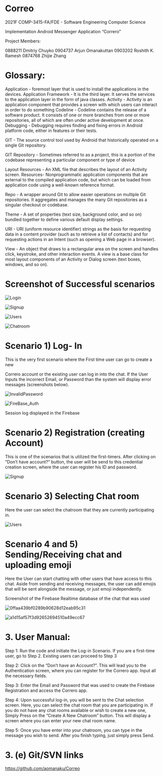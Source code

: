 # Correo


2021F COMP-3415-FA/FDE - Software Engineering Computer Science

Implementation
Android Messenger Application “Correro”


Project Members:

0888211 Dmitriy Chuyko
0904737 Arjun Omanakuttan
0903202 Roshith K. Ramesh
0874768 Zhijie Zhang


#  Glossary:

Application - foremost layer that is used to install the applications in the devices.
Application Framework - It is the third layer. It serves the services to the
application layer in the form of java classes.
Activity - Activity is an application component that provides a screen with which
users can interact in order to do something
Codeline - Codeline contains the release of a software product. It consists of one
or more branches from one or more repositories, all of which are often under active
development at once.
Debugging - Debugging requires finding and fixing errors in Android platform
code, either in features or their tests.

GIT - The source control tool used by Android that historically operated on a
single Git repository.

GIT Repository - Sometimes referred to as a project, this is a portion of the
codebase representing a particular component or type of device

Layout Resources - An XML file that describes the layout of an Activity screen.
Resources- Nonprogrammatic application components that are external to the
compiled application code, but which can be loaded from application code using a
well-known reference format.

Repo - A wrapper around Git to allow easier operations on multiple Git
repositories. It aggregates and manages the many Git repositories as a singular
checkout or codebase.

Theme - A set of properties (text size, background color, and so on) bundled
together to define various default display settings.

URI - URI (uniform resource identifier) strings as the basis for requesting data in a 
content provider (such as to retrieve a list of contacts) and for requesting actions in
an Intent (such as opening a Web page in a browser).

View - An object that draws to a rectangular area on the screen and handles click,
keystroke, and other interaction events. A view is a base class for most layout
components of an Activity or Dialog screen (text boxes, windows, and so on).



#  Screenshot of Successful scenarios

![Login](https://user-images.githubusercontent.com/71609080/145503399-33946f1a-1eea-461f-b42c-e990ff6ba139.jpg)

![Signup](https://user-images.githubusercontent.com/71609080/145503407-d64452da-db28-4c65-a486-0e937221ee7f.jpg)

![Users](https://user-images.githubusercontent.com/71609080/145503418-85a44faf-0178-4466-b592-73b48af8a951.jpg)

![Chatroom](https://user-images.githubusercontent.com/71609080/145503350-9591b838-f302-4124-a162-ee10b28ad1fe.jpg)


#  Scenario 1) Log- In


This is the very first scenario where the First time user can go to create a new

Correro account or the existing user can log in into the chat.
If the User Inputs the incorrect Email, or Password than the system will display
error messages (screenshots below).

![InvalidPassword](https://user-images.githubusercontent.com/71609080/145504938-99a3f8ba-3bc7-4083-a3e7-4b673e3d6437.jpg)

![FireBase_Auth](https://user-images.githubusercontent.com/71609080/145504995-2e2394a9-b69a-4e94-9e35-0ee77f26b2c0.jpg)

Session log displayed in the Firebase 

#  Scenario 2) Registration (creating Account)

This is one of the scenarios that is utilized the first-timers. After clicking on “Don’t
have account?” button, the user will be send to this credential creation screen,
where the user can register his ID and password.

![Signup](https://user-images.githubusercontent.com/71609080/145503407-d64452da-db28-4c65-a486-0e937221ee7f.jpg)


# Scenario 3) Selecting Chat room
Here the user can select the chatroom that they are currently participating in.

![Users](https://user-images.githubusercontent.com/71609080/145503418-85a44faf-0178-4466-b592-73b48af8a951.jpg)



# Scenario 4 and 5) Sending/Receiving chat and uploading emoji

Here the User can start chatting with other users that have access to this chat.
Aside from sending and receiving messages, the user can add emojis that will be
sent alongside the message, or just emoji independently.

Screenshot of the Firebase Realtime database of the chat that was used

![0ffaa439bf0289b90628d12eab95c31](https://user-images.githubusercontent.com/71609080/145504897-fc15d5ca-9a01-481b-b0d9-4ba021770a4b.jpg)

![a1d15af57f3d92652694510a49ecc67](https://user-images.githubusercontent.com/71609080/145504975-f3fbc67a-d388-4923-b86d-b3287a014440.jpg)


# 3.  User Manual:


Step 1: Run the code and initiate the Log-in Scenario. If you are a first-time user,
go to Step 2. Existing users can proceed to Step 3


Step 2: Click on the “Don’t have an Account?”. This will lead you to the
Authentication screen, where you can register for the Correro app. Input all the
necessary fields.


Step 3: Enter the Email and Password that was used to create the Firebase
Registration and access the Correro app.


Step 4: Upon successful log-in, you will be sent to the Chat selection screen. Here,
you can select the chat room that you are participating in. If you do not have any
chat rooms available or wish to create a new one, Simply Press on the “Create A 
New Chatroom” button. This will display a screen where you can enter your new
chat room name.


Step 5: Once you have enter into your chatroom, you can type in the message you
wish to send. After you finish typing, just simply press Send.

# 3. (e) Git/SVN links
https://github.com/aomanaku/Correo
